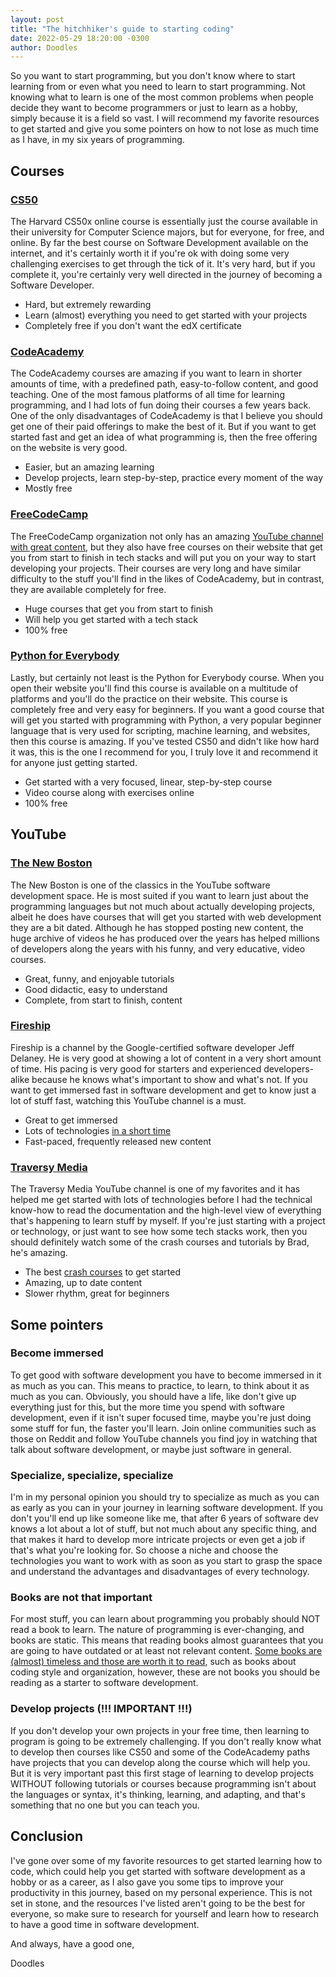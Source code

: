 ```yaml
---
layout: post
title: "The hitchhiker's guide to starting coding"
date: 2022-05-29 18:20:00 -0300
author: Doodles
---
```


So you want to start programming, but you don't know where to start learning from or even what you need to learn to start programming. Not knowing what to learn is one of the most common problems when people decide they want to become programmers or just to learn as a hobby, simply because it is a field so vast. I will recommend my favorite resources to get started and give you some pointers on how to not lose as much time as I have, in my six years of programming.

## Courses

### [CS50](https://cs50.harvard.edu/x/2022/)

The Harvard CS50x online course is essentially just the course available in their university for Computer Science majors, but for everyone, for free, and online. By far the best course on Software Development available on the internet, and it's certainly worth it if you're ok with doing some very challenging exercises to get through the tick of it. It's very hard, but if you complete it, you're certainly very well directed in the journey of becoming a Software Developer.

- Hard, but extremely rewarding
- Learn (almost) everything you need to get started with your projects
- Completely free if you don't want the edX certificate

### [CodeAcademy](https://www.codecademy.com/)

The CodeAcademy courses are amazing if you want to learn in shorter amounts of time, with a predefined path, easy-to-follow content, and good teaching. One of the most famous platforms of all time for learning programming, and I had lots of fun doing their courses a few years back. One of the only disadvantages of CodeAcademy is that I believe you should get one of their paid offerings to make the best of it. But if you want to get started fast and get an idea of what programming is, then the free offering on the website is very good.

- Easier, but an amazing learning
- Develop projects, learn step-by-step, practice every moment of the way
- Mostly free

### [FreeCodeCamp](https://www.freecodecamp.org/)

The FreeCodeCamp organization not only has an amazing [YouTube channel with great content](https://www.youtube.com/c/Freecodecamp), but they also have free courses on their website that get you from start to finish in tech stacks and will put you on your way to start developing your projects. Their courses are very long and have similar difficulty to the stuff you'll find in the likes of CodeAcademy, but in contrast, they are available completely for free.

- Huge courses that get you from start to finish
- Will help you get started with a tech stack
- 100% free

### [Python for Everybody](https://www.py4e.com/)

Lastly, but certainly not least is the Python for Everybody course. When you open their website you'll find this course is available on a multitude of platforms and you'll do the practice on their website. This course is completely free and very easy for beginners. If you want a good course that will get you started with programming with Python, a very popular beginner language that is very used for scripting, machine learning, and websites, then this course is amazing. If you've tested CS50 and didn't like how hard it was, this is the one I recommend for you, I truly love it and recommend it for anyone just getting started.

- Get started with a very focused, linear, step-by-step course
- Video course along with exercises online
- 100% free

## YouTube

### [The New Boston](https://www.youtube.com/user/thenewboston)

The New Boston is one of the classics in the YouTube software development space. He is most suited if you want to learn just about the programming languages but not much about actually developing projects, albeit he does have courses that will get you started with web development they are a bit dated. Although he has stopped posting new content, the huge archive of videos he has produced over the years has helped millions of developers along the years with his funny, and very educative, video courses.

- Great, funny, and enjoyable tutorials
- Good didactic, easy to understand
- Complete, from start to finish, content

### [Fireship](https://www.youtube.com/c/Fireship)

Fireship is a channel by the Google-certified software developer Jeff Delaney. He is very good at showing a lot of content in a very short amount of time. His pacing is very good for starters and experienced developers-alike because he knows what's important to show and what's not. If you want to get immersed fast in software development and get to know just a lot of stuff fast, watching this YouTube channel is a must.

- Great to get immersed
- Lots of technologies [in a short time](https://www.youtube.com/playlist?list=PL0vfts4VzfNiI1BsIK5u7LpPaIDKMJIDN)
- Fast-paced, frequently released new content

### [Traversy Media](https://www.youtube.com/c/TraversyMedia)

The Traversy Media YouTube channel is one of my favorites and it has helped me get started with lots of technologies before I had the technical know-how to read the documentation and the high-level view of everything that's happening to learn stuff by myself. If you're just starting with a project or technology, or just want to see how some tech stacks work, then you should definitely watch some of the crash courses and tutorials by Brad, he's amazing.

- The best [crash courses](https://www.youtube.com/playlist?list=PLillGF-RfqbYeckUaD1z6nviTp31GLTH8) to get started
- Amazing, up to date content
- Slower rhythm, great for beginners

## Some pointers

### Become immersed

To get good with software development you have to become immersed in it as much as you can. This means to practice, to learn, to think about it as much as you can. Obviously, you should have a life, like don't give up everything just for this, but the more time you spend with software development, even if it isn't super focused time, maybe you're just doing some stuff for fun, the faster you'll learn. Join online communities such as those on Reddit and follow YouTube channels you find joy in watching that talk about software development, or maybe just software in general.

### Specialize, specialize, specialize

I'm in my personal opinion you should try to specialize as much as you can as early as you can in your journey in learning software development. If you don't you'll end up like someone like me, that after 6 years of software dev knows a lot about a lot of stuff, but not much about any specific thing, and that makes it hard to develop more intricate projects or even get a job if that's what you're looking for. So choose a niche and choose the technologies you want to work with as soon as you start to grasp the space and understand the advantages and disadvantages of every technology.

### Books are not that important

For most stuff, you can learn about programming you probably should NOT read a book to learn. The nature of programming is ever-changing, and books are static. This means that reading books almost guarantees that you are going to have outdated or at least not relevant content. [Some books are (almost) timeless and those are worth it to read](https://dev.to/awwsmm/20-most-recommended-books-for-software-developers-5578), such as books about coding style and organization, however, these are not books you should be reading as a starter to software development.

### Develop projects (!!! IMPORTANT !!!)

If you don't develop your own projects in your free time, then learning to program is going to be extremely challenging. If you don't really know what to develop then courses like CS50 and some of the CodeAcademy paths have projects that you can develop along the course which will help you. But it is very important past this first stage of learning to develop projects WITHOUT following tutorials or courses because programming isn't about the languages or syntax, it's thinking, learning, and adapting, and that's something that no one but you can teach you.

## Conclusion

I've gone over some of my favorite resources to get started learning how to code, which could help you get started with software development as a hobby or as a career, as I also gave you some tips to improve your productivity in this journey, based on my personal experience. This is not set in stone, and the resources I've listed aren't going to be the best for everyone, so make sure to research for yourself and learn how to research to have a good time in software development.

And always, have a good one,

Doodles

